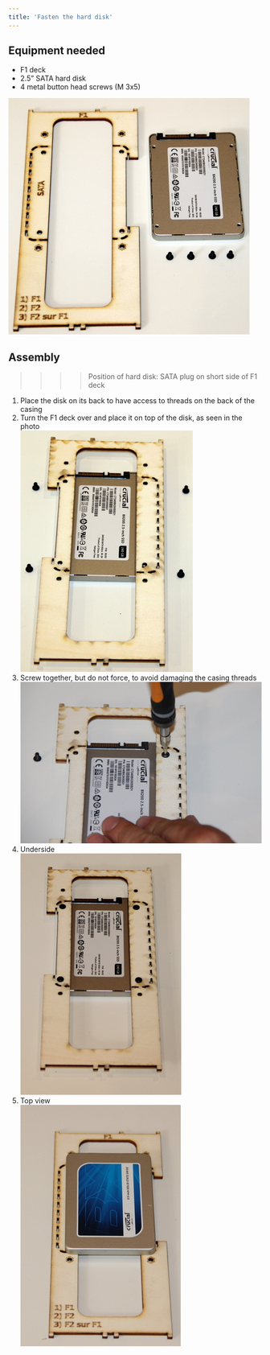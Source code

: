 ```yaml
---
title: 'Fasten the hard disk'
---
```


## Equipment needed

* F1 deck
* 2.5” SATA hard disk
* 4 metal button head screws \(M 3x5\)

![](IMG_5183.JPG)

## Assembly

>>>> Position of hard disk: SATA plug on short side of F1 deck

1. Place the disk on its back to have access to threads on the back of the casing
2. Turn the F1 deck over and place it on top of the disk, as seen in the photo    
    ![](IMG_5186.JPG)
3. Screw together, but do not force, to avoid damaging the casing threads    
    ![](IMG_5189.JPG)
4. Underside    
    ![](IMG_5190.JPG)
5. Top view    
    ![](IMG_5191.JPG)



